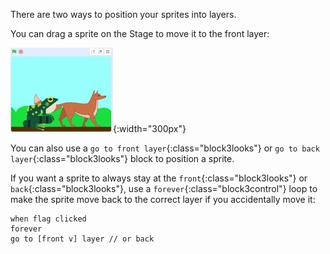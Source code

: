 There are two ways to position your sprites into layers.

You can drag a sprite on the Stage to move it to the front layer:

![Dragging a sprite on the Stage to move it to the front, then dragging another sprite to move it to the front.](images/drag-sprite-change-layers.gif){:width="300px"}

You can also use a `go to front layer`{:class="block3looks"} or `go to back layer`{:class="block3looks"} block to position a sprite.

If you want a sprite to always stay at the `front`{:class="block3looks"} or `back`{:class="block3looks"}, use a `forever`{:class="block3control"} loop to make the sprite move back to the correct layer if you accidentally move it:

```blocks3
when flag clicked
forever
go to [front v] layer // or back
```
